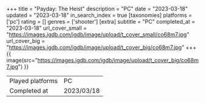 +++
title = "Payday: The Heist"
description = "PC"
date = "2023-03-18"
updated = "2023-03-18"
in_search_index = true
[taxonomies]
platforms = ['pc']
rating = []
genres = ['shooter']
[extra]
subtitle = "PC"
completed_at = "2023-03-18"
url_cover_small = "https://images.igdb.com/igdb/image/upload/t_cover_small/co68m7.jpg"
url_cover_big = "https://images.igdb.com/igdb/image/upload/t_cover_big/co68m7.jpg"
+++
{{ image(src="https://images.igdb.com/igdb/image/upload/t_cover_big/co68m7.jpg") }}

|              |            |
| ------------ | ---------- |
| Played platforms    | PC |
| Completed at | 2023/03/18 |

